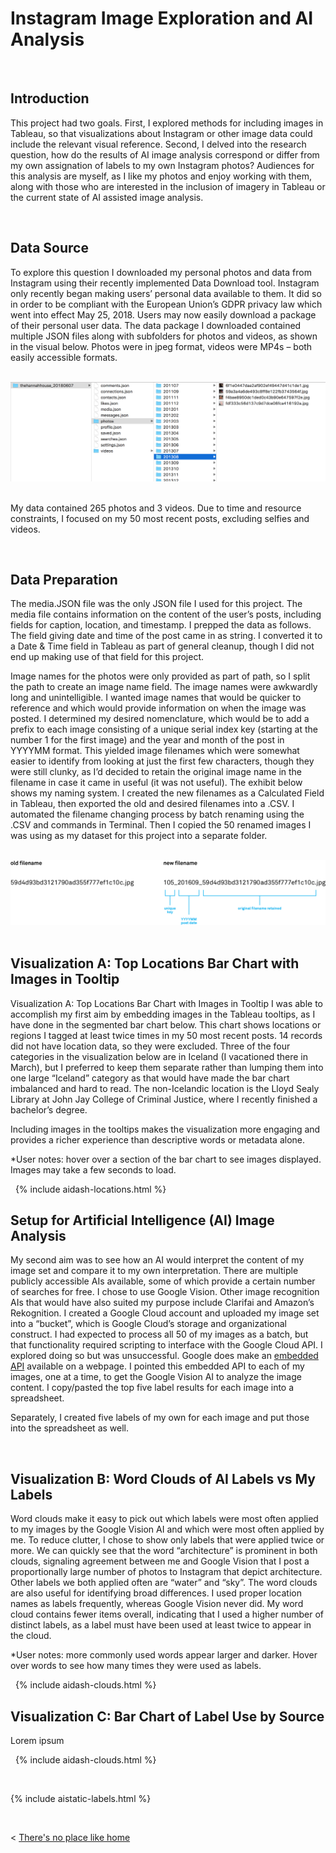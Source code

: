 # Instagram Image Exploration and AI Analysis

&nbsp;


## Introduction

This project had two goals. First, I explored methods for including images in Tableau, so that visualizations about Instagram or other image data could include the relevant visual reference. Second, I delved into the research question, how do the results of AI image analysis correspond or differ from my own assignation of labels to my own Instagram photos? Audiences for this analysis are myself, as I like my photos and enjoy working with them, along with those who are interested in the inclusion of imagery in Tableau or the current state of AI assisted image analysis.


&nbsp;


## Data Source

To explore this question I downloaded my personal photos and data from Instagram using their recently implemented Data Download tool. Instagram only recently began making users’ personal data available to them. It did so in order to be compliant with the European Union’s GDPR privacy law which went into effect May 25, 2018. Users may now easily download a package of their personal user data. The data package I downloaded contained multiple JSON files along with subfolders for photos and videos, as shown in the visual below. Photos were in jpeg format, videos were MP4s – both easily accessible formats.

&nbsp;
![screenshot](https://raw.githubusercontent.com/HannimalCrackers/DHUM_73000/master/img/Instagram_download.png)
&nbsp;

My data contained 265 photos and 3 videos. Due to time and resource constraints, I focused on my 50 most recent posts, excluding selfies and videos.

&nbsp;


## Data Preparation

The media.JSON file was the only JSON file I used for this project. The media file contains information on the content of the user’s posts, including fields for caption, location, and timestamp. I prepped the data as follows.
The field giving date and time of the post came in as string. I converted it to a Date & Time field in Tableau as part of general cleanup, though I did not end up making use of that field for this project. 

Image names for the photos were only provided as part of path, so I split the path to create an image name field. The image names were awkwardly long and unintelligible. I wanted image names that would be quicker to reference and which would provide information on when the image was posted. I determined my desired nomenclature, which would be to add a prefix to each image consisting of a unique serial index key (starting at the number 1 for the first image) and the year and month of the post in YYYYMM format. This yielded image filenames which were somewhat easier to identify from looking at just the first few characters, though they were still clunky, as I’d decided to retain the original image name in the filename in case it came in useful (it was not useful). The exhibit below shows my naming system. I created the new filenames as a Calculated Field in Tableau, then exported the old and desired filenames into a .CSV. I automated the filename changing process by batch renaming using the .CSV and commands in Terminal. Then I copied the 50 renamed images I was using as my dataset for this project into a separate folder.

&nbsp;
![screenshot](https://raw.githubusercontent.com/HannimalCrackers/DHUM_73000/master/img/FilenameKey.png)
&nbsp;


## Visualization A: Top Locations Bar Chart with Images in Tooltip

Visualization A: Top Locations Bar Chart with Images in Tooltip
I was able to accomplish my first aim by embedding images in the Tableau tooltips, as I have done in the segmented bar chart below. This chart shows locations or regions I tagged at least twice times in my 50 most recent posts. 14 records did not have location data, so they were excluded. Three of the four categories in the visualization below are in Iceland (I vacationed there in March), but I preferred to keep them separate rather than lumping them into one large “Iceland” category as that would have made the bar chart imbalanced and hard to read. The non-Icelandic location is the Lloyd Sealy Library at John Jay College of Criminal Justice, where I recently finished a bachelor’s degree. 

Including images in the tooltips makes the visualization more engaging and provides a richer experience than descriptive words or metadata alone.

*User notes: hover over a section of the bar chart to see images displayed. Images may take a few seconds to load.

&nbsp;
  {% include aidash-locations.html %}
&nbsp; 
 
## Setup for Artificial Intelligence (AI) Image Analysis

My second aim was to see how an AI would interpret the content of my image set and compare it to my own interpretation. There are multiple publicly accessible AIs available, some of which provide a certain number of searches for free. I chose to use Google Vision. Other image recognition AIs that would have also suited my purpose include Clarifai and Amazon’s Rekognition.
I created a Google Cloud account and uploaded my image set into a “bucket”, which is Google Cloud’s storage and organizational construct. I had expected to process all 50 of my images as a batch, but that functionality required scripting to interface with the Google Cloud API. I explored doing so but was unsuccessful. Google does make an [embedded API](https://cloud.google.com/vision/docs/quickstart) available on a webpage. I pointed this embedded API to each of my images, one at a time, to get the Google Vision AI to analyze the image content. I copy/pasted the top five label results for each image into a spreadsheet. 

Separately, I created five labels of my own for each image and put those into the spreadsheet as well.

&nbsp;


## Visualization B: Word Clouds of AI Labels vs My Labels

Word clouds make it easy to pick out which labels were most often applied to my images by the Google Vision AI and which were most often applied by me. To reduce clutter, I chose to show only labels that were applied twice or more.
We can quickly see that the word “architecture” is prominent in both clouds, signaling agreement between me and Google Vision that I post a proportionally large number of photos to Instagram that depict architecture. Other labels we both applied often are “water” and “sky”.
The word clouds are also useful for identifying broad differences. I used proper location names as labels frequently, whereas Google Vision never did. My word cloud contains fewer items overall, indicating that I used a higher number of distinct labels, as a label must have been used at least twice to appear in the cloud.

*User notes: more commonly used words appear larger and darker. Hover over words to see how many times they were used as labels.

&nbsp;
  {% include aidash-clouds.html %} 
&nbsp;


## Visualization C: Bar Chart of Label Use by Source

Lorem ipsum


&nbsp; 
  {% include aidash-clouds.html %} 
&nbsp; 


 

  
  &nbsp; &nbsp; &nbsp; &nbsp;

  
  {% include aistatic-labels.html %} 

  &nbsp; &nbsp; &nbsp; &nbsp;
  

< [There's no place like home](./index.md)
